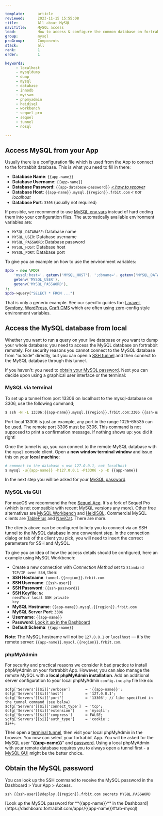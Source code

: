```yaml
---

template:      article
reviewed:      2023-11-15 15:55:08
title:         All about MySQL
naviTitle:     MySQL access
lead:          How to access & configure the common database on fortrabbit.
group:         mysql
proGroup:      Components
stack:         all
rank:          1
order:         1

keywords:
     - localhost
     - mysqldump
     - dump
     - mysql
     - database
     - innodb
     - myisam
     - phpmyadmin
     - heidisql
     - workbench
     - sequel-pro
     - sequel
     - tunnel
     - nosql

---
```


## Access MySQL from your App

Usually there is a configuration file which is used from the App to connect to the fortrabbit database. This is what you need to fill in there:

* **Database Name**: `{{app-name}}`
* **Database Username**: `{{app-name}}`
* **Database Password**: `{{app-database-password}}` _[< how to recover](#toc-obtain-the-mysql-password)_
* **Database Host**: `{{app-name}}.mysql.{{region}}.frbit.com` _< not localhost_
* **Database Port**: `3306` (usually not required)

If possible, we recommend to use [MySQL env vars](env-vars) instead of hard coding them into your configuration files. The automatically available environment variables are:

* `MYSQL_DATABASE`: Database name
* `MYSQL_USER`: Database username
* `MYSQL_PASSWORD`: Database password
* `MYSQL_HOST`: Database host
* `MYSQL_PORT`: Database port

To give you an example on how to use the environment variables:

```php
$pdo = new \PDO(
    'mysql:host='. getenv('MYSQL_HOST'). ';dbname='. getenv('MYSQL_DATABASE'),
    getenv('MYSQL_USER'),
    getenv('MYSQL_PASSWORD'),
);
$pdo->query("SELECT * FROM ...")
```

That is only a generic example. See our specific guides for: [Laravel](install-laravel-uni#toc-mysql), [Symfony](install-symfony-6#toc-mysql), [WordPress](install-wordpress-uni#toc-mysql), [Craft CMS](craft-tune) which are often using zero-config style environment variables.

## Access the MySQL database from local

Whether you want to run a query on your live database or you want to dump your whole database: you need to access the MySQL database on fortrabbit remotely. For security reasons you cannot connect to the MySQL database from "outside" directly, but you can open a [SSH tunnel](http://en.wikipedia.org/wiki/Tunneling_protocol) and then connect to the MySQL database through this tunnel.

If you haven't: you need to [obtain your MySQL password](/#toc-obtain-the-mysql-password). Next you can decide upon using a graphical user interface or the terminal:

### MySQL via terminal

To set up a tunnel from port 13306 on localhost to the mysql-database on 3306, use the following command;

```bash
$ ssh -N -L 13306:{{app-name}}.mysql.{{region}}.frbit.com:3306 {{ssh-user}}@tunnel.{{region}}.frbit.com
```

Port local 13306 is just an example, any port in the range 1025-65535 can be used. The remote port 3306 must be 3306.
This command is not supposed to print a confirmation message. If nothing shows up: you did it right!

Once the tunnel is up, you can connect to the remote MySQL database with the `mysql` console client. Open a **new window terminal window** and issue this on your **local machine**:

```bash
# connect to the database < use 127.0.0.1, not localhost
$ mysql -u{{app-name}} -h127.0.0.1 -P13306 -p -D {{app-name}}
```

In the next step you will be asked for your [MySQL password](#toc-obtain-the-mysql-password).

### MySQL via GUI

For macOS we recommend the free [Sequel Ace](https://github.com/Sequel-Ace/Sequel-Ace). It's a fork of Sequel Pro (which is not compatible with recent MySQL versions any more). Other free alternatives are [MySQL Workbench](http://www.mysql.com/products/workbench/) and [HeidiSQL](http://www.heidisql.com/). Commercial MySQL clients are [TablePlus](https://tableplus.com/) and [NaviCat](https://navicat.com/en/). There are more.

The clients above can be configured to help you to connect via an SSH tunnel to the MySQL database in one convenient step. In the connection dialog or tab of the client you pick, you will need to insert the correct parameters for SSH and MySQL.

To give you an idea of how the access details should be configured, here an example using MySQL Workbench:

* Create a new connection with *Connection Method* set to `Standard TCP/IP over SSH`, then:
* **SSH Hostname**: `tunnel.{{region}}.frbit.com`
* **SSH Username**: `{{ssh-user}}`
* **SSH Password**: `{{ssh-password}}`
* **SSH Keyfile**: <code data-with-password>No need</code><code data-without-password>Your local SSH private key</code>
* **MySQL Hostname**: `{{app-name}}.mysql.{{region}}.frbit.com`
* **MySQL Server Port**: `3306`
* **Username**: `{{app-name}}`
* **Password**: [Look it up in the Dashboard](#toc-obtain-the-mysql-password)
* **Default Schema**: `{{app-name}}`

**Note**: The MySQL hostname will not be `127.0.0.1` or `localhost` — it's the remote server:
`{{app-name}}.mysql.{{region}}.frbit.com`.

### phpMyAdmin

For security and practical reasons we consider it bad practice to install phpMyAdmin on your fortrabbit App. However, you can also manage the remote MySQL with a **local phpMyAdmin installation**. Add an additional server configuration to your local phpMyAdmin `config.inc.php` file like so:

```
$cfg['Servers'][$i]['verbose']       = '{{app-name}}';
$cfg['Servers'][$i]['host']          = '127.0.0.1';
$cfg['Servers'][$i]['port']          = '13306'; // like specified in the tunnel command (see below)
$cfg['Servers'][$i]['connect_type']  = 'tcp';
$cfg['Servers'][$i]['extension']     = 'mysqli';
$cfg['Servers'][$i]['compress']      = FALSE;
$cfg['Servers'][$i]['auth_type']     = 'cookie';
$i++;
```

Then open a [terminal tunnel](#toc-mysql-via-terminal), then visit your local phpMyAdmin in the browser. You now can select your fortrabbit App. You will be asked for the MySQL user "**{{app-name}}**" and [password](#toc-obtain-the-mysql-password). Using a local phpMyAdmin with your remote database requires you to always open a tunnel first - a [MySQL GUI](#toc-mysql-via-gui) might be the better choice.

## Obtain the MySQL password

You can look up the SSH command to receive the MySQL password in the Dashboard > Your App > Access.

```shell
ssh {{ssh-user}}@deploy.{{region}}.frbit.com secrets MYSQL.PASSWORD
```

<div markdown="1" data-user="known">
[Look up the MySQL password for **{{app-name}}** in the Dashboard](https://dashboard.fortrabbit.com/apps/{{app-name}}#tab-mysql)
</div>
